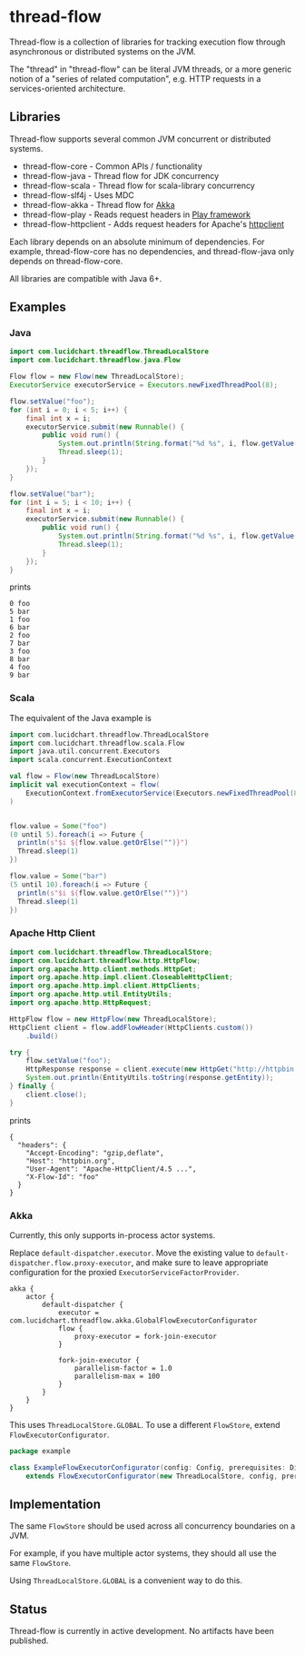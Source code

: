# thread-flow

Thread-flow is a collection of libraries for tracking execution flow through asynchronous or
distributed systems on the JVM.

The "thread" in "thread-flow" can be literal JVM threads, or a more generic notion of a "series of
related computation", e.g. HTTP requests in a services-oriented architecture.

## Libraries

Thread-flow supports several common JVM concurrent or distributed systems.

* thread-flow-core - Common APIs / functionality
* thread-flow-java - Thread flow for JDK concurrency
* thread-flow-scala - Thread flow for scala-library concurrency
* thread-flow-slf4j - Uses MDC
* thread-flow-akka - Thread flow for [Akka](http://akka.io/)
* thread-flow-play - Reads request headers in [Play framework](https://www.playframework.com/)
* thread-flow-httpclient - Adds request headers for Apache's [httpclient](https://hc.apache.org/httpcomponents-client-ga/)

Each library depends on an absolute minimum of dependencies. For example, thread-flow-core has no
dependencies, and thread-flow-java only depends on thread-flow-core.

All libraries are compatible with Java 6+.

## Examples

### Java

```java
import com.lucidchart.threadflow.ThreadLocalStore
import com.lucidchart.threadflow.java.Flow

Flow flow = new Flow(new ThreadLocalStore);
ExecutorService executorService = Executors.newFixedThreadPool(8);

flow.setValue("foo");
for (int i = 0; i < 5; i++) {
    final int x = i;
    executorService.submit(new Runnable() {
        public void run() {
            System.out.println(String.format("%d %s", i, flow.getValue()));
            Thread.sleep(1);
        }
    });
}

flow.setValue("bar");
for (int i = 5; i < 10; i++) {
    final int x = i;
    executorService.submit(new Runnable() {
        public void run() {
            System.out.println(String.format("%d %s", i, flow.getValue()));
            Thread.sleep(1);
        }
    });
}
```

prints

```
0 foo
5 bar
1 foo
6 bar
2 foo
7 bar
3 foo
8 bar
4 foo
9 bar
```

### Scala

The equivalent of the Java example is

```scala
import com.lucidchart.threadflow.ThreadLocalStore
import com.lucidchart.threadflow.scala.Flow
import java.util.concurrent.Executors
import scala.concurrent.ExecutionContext

val flow = Flow(new ThreadLocalStore)
implicit val executionContext = flow(
    ExecutionContext.fromExecutorService(Executors.newFixedThreadPool(8))
)


flow.value = Some("foo")
(0 until 5).foreach(i => Future {
  println(s"$i ${flow.value.getOrElse("")}")
  Thread.sleep(1)
})

flow.value = Some("bar")
(5 until 10).foreach(i => Future {
  println(s"$i ${flow.value.getOrElse("")}")
  Thread.sleep(1)
})
```

### Apache Http Client

```java
import com.lucidchart.threadflow.ThreadLocalStore;
import com.lucidchart.threadflow.http.HttpFlow;
import org.apache.http.client.methods.HttpGet;
import org.apache.http.impl.client.CloseableHttpClient;
import org.apache.http.impl.client.HttpClients;
import org.apache.http.util.EntityUtils;
import org.apache.http.HttpRequest;

HttpFlow flow = new HttpFlow(new ThreadLocalStore);
HttpClient client = flow.addFlowHeader(HttpClients.custom())
    .build()

try {
    flow.setValue("foo");
    HttpResponse response = client.execute(new HttpGet("http://httpbin.org/headers"));
    System.out.println(EntityUtils.toString(response.getEntity));
} finally {
    client.close();
}
```

prints

```
{
  "headers": {
    "Accept-Encoding": "gzip,deflate",
    "Host": "httpbin.org",
    "User-Agent": "Apache-HttpClient/4.5 ...",
    "X-Flow-Id": "foo"
  }
}
```

### Akka

Currently, this only supports in-process actor systems.

Replace `default-dispatcher.executor`. Move the existing value to
`default-dispatcher.flow.proxy-executor`, and make sure to leave appropriate configuration for the
proxied `ExecutorServiceFactorProvider`.


```hocon
akka {
    actor {
        default-dispatcher {
            executor = com.lucidchart.threadflow.akka.GlobalFlowExecutorConfigurator
            flow {
                proxy-executor = fork-join-executor
            }

            fork-join-executor {
                parallelism-factor = 1.0
                parallelism-max = 100
            }
        }
    }
}
```

This uses `ThreadLocalStore.GLOBAL`. To use a different `FlowStore`, extend
`FlowExecutorConfigurator`.

```scala
package example

class ExampleFlowExecutorConfigurator(config: Config, prerequisites: DispatcherPrerequisites)
    extends FlowExecutorConfigurator(new ThreadLocalStore, config, prerequisites)
```

## Implementation

The same `FlowStore` should be used across all concurrency boundaries on a JVM.

For example, if you have multiple actor systems, they should all use the same `FlowStore`.

Using `ThreadLocalStore.GLOBAL` is a convenient way to do this.


## Status

Thread-flow is currently in active development. No artifacts have been published.
